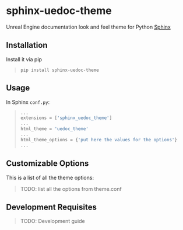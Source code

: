 # sphinx-uedoc-theme
Unreal Engine documentation look and feel theme for Python [Sphinx](https://www.sphinx-doc.org/en/master/)


## Installation

Install it via pip

> `pip install sphinx-uedoc-theme`

## Usage

In Sphinx `conf.py`:

> ```python
>...
>extensions = ['sphinx_uedoc_theme']
>...
>html_theme = 'uedoc_theme'
>...
>html_theme_options = {'put here the values for the options'}
>...
>```

## Customizable Options

This is a list of all the theme options:

> TODO: list all the options from theme.conf

## Development Requisites

> TODO: Development guide